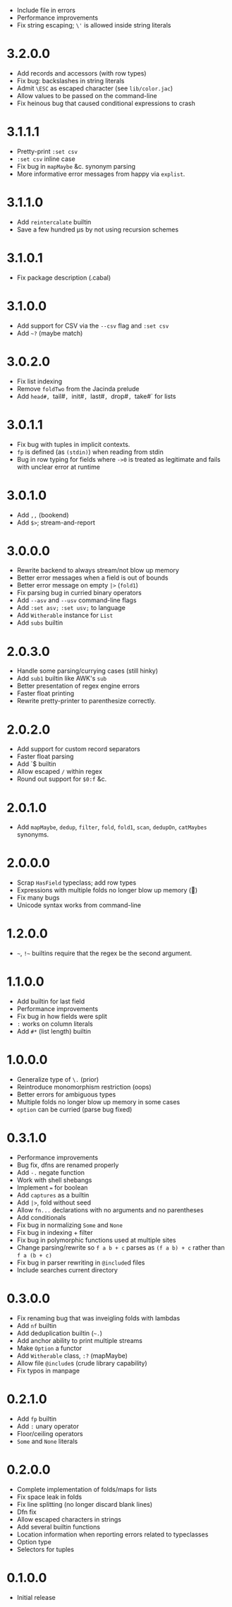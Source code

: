   * Include file in errors
  * Performance improvements
  * Fix string escaping; `\'` is allowed inside string literals

# 3.2.0.0

  * Add records and accessors (with row types)
  * Fix bug: backslashes in string literals
  * Admit `\ESC` as escaped character (see `lib/color.jac`)
  * Allow values to be passed on the command-line
  * Fix heinous bug that caused conditional expressions to crash

# 3.1.1.1

  * Pretty-print `:set csv`
  * `:set csv` inline case
  * Fix bug in `mapMaybe` &c. synonym parsing
  * More informative error messages from happy via `explist`.

# 3.1.1.0

  * Add `reintercalate` builtin
  * Save a few hundred μs by not using recursion schemes

# 3.1.0.1

  * Fix package description (.cabal)

# 3.1.0.0

  * Add support for CSV via the `--csv` flag and `:set csv`
  * Add `~?` (maybe match)

# 3.0.2.0

  * Fix list indexing
  * Remove `foldTwo` from the Jacinda prelude
  * Add `head#, `tail#`, `init#`, `last#`, `drop#`, `take#` for lists

# 3.0.1.1

  * Fix bug with tuples in implicit contexts.
  * `fp` is defined (as `(stdin)`) when reading from stdin
  * Bug in row typing for fields where `->0` is treated as legitimate and fails
    with unclear error at runtime

# 3.0.1.0

  * Add `,,` (bookend)
  * Add `$>`; stream-and-report

# 3.0.0.0

  * Rewrite backend to always stream/not blow up memory
  * Better error messages when a field is out of bounds
  * Better error message on empty `|>` (`fold1`)
  * Fix parsing bug in curried binary operators
  * Add `--asv` and `--usv` command-line flags
  * Add `:set asv;` `:set usv;` to language
  * Add `Witherable` instance for `List`
  * Add `subs` builtin

# 2.0.3.0

  * Handle some parsing/currying cases (still hinky)
  * Add `sub1` builtin like AWK's `sub`
  * Better presentation of regex engine errors
  * Faster float printing
  * Rewrite pretty-printer to parenthesize correctly.

# 2.0.2.0

  * Add support for custom record separators
  * Faster float parsing
  * Add \`$ builtin
  * Allow escaped `/` within regex
  * Round out support for `$0:f` &c.

# 2.0.1.0

  * Add `mapMaybe`, `dedup`, `filter`, `fold`, `fold1`, `scan`, `dedupOn`,
    `catMaybes` synonyms.

# 2.0.0.0

  * Scrap `HasField` typeclass; add row types
  * Expressions with multiple folds no longer blow up memory (🤞)
  * Fix many bugs
  * Unicode syntax works from command-line

# 1.2.0.0

  * `~`, `!~` builtins require that the regex be the second argument.

# 1.1.0.0

  * Add builtin for last field
  * Performance improvements
  * Fix bug in how fields were split
  * `:` works on column literals
  * Add `#*` (list length) builtin

# 1.0.0.0

  * Generalize type of `\.` (prior)
  * Reintroduce monomorphism restriction (oops)
  * Better errors for ambiguous types
  * Multiple folds no longer blow up memory in some cases
  * `option` can be curried (parse bug fixed)

# 0.3.1.0

  * Performance improvements
  * Bug fix, dfns are renamed properly
  * Add `-.` negate function
  * Work with shell shebangs
  * Implement `=` for boolean
  * Add `captures` as a builtin
  * Add `|>`, fold without seed
  * Allow `fn...` declarations with no arguments and no parentheses
  * Add conditionals
  * Fix bug in normalizing `Some` and `None`
  * Fix bug in indexing + filter
  * Fix bug in polymorphic functions used at multiple sites
  * Change parsing/rewrite so `f a b + c` parses as `(f a b) + c` rather than `f a (b + c)`
  * Fix bug in parser rewriting in `@include`d files
  * Include searches current directory

# 0.3.0.0

  * Fix renaming bug that was inveigling folds with lambdas
  * Add `nf` builtin
  * Add deduplication builtin (`~.`)
  * Add anchor ability to print multiple streams
  * Make `Option` a functor
  * Add `Witherable` class, `:?` (mapMaybe)
  * Allow file `@include`s (crude library capability)
  * Fix typos in manpage

# 0.2.1.0

  * Add `fp` builtin
  * Add `:` unary operator
  * Floor/ceiling operators
  * `Some` and `None` literals

# 0.2.0.0

  * Complete implementation of folds/maps for lists
  * Fix space leak in folds
  * Fix line splitting (no longer discard blank lines)
  * Dfn fix
  * Allow escaped characters in strings
  * Add several builtin functions
  * Location information when reporting errors related to typeclasses
  * Option type
  * Selectors for tuples

# 0.1.0.0

* Initial release
